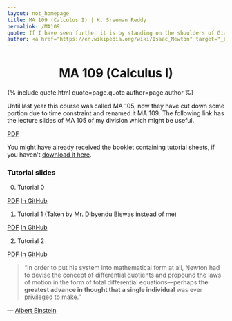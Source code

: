```yaml
---
layout: not_homepage
title: MA 109 (Calculus I) | K. Sreeman Reddy
permalink: /MA109
quote: If I have seen further it is by standing on the shoulders of Giants.
author: <a href="https://en.wikipedia.org/wiki/Isaac_Newton" target="_blank">Isaac Newton</a>
---
```

<h1 style="text-align: center;"> MA 109 (Calculus I) </h1>
{% include quote.html quote=page.quote author=page.author %}

Until last year this course was called MA 105, now they have cut down some portion due to time constraint and renamed it MA 109. The following link has the lecture slides of MA 105 of my division which might be useful.

<a class="waves-effect waves-light btn" href='https://github.com/iamsreeman/LaTeX/raw/master/MA109/MA105.pdf'>PDF</a>

You might have already received the booklet containing tutorial sheets, if you haven't [download it here](https://github.com/iamsreeman/LaTeX/raw/master/MA109/2020ma109tutorial.pdf).
### Tutorial slides
0) Tutorial 0

<a class="waves-effect waves-light btn" href='https://github.com/iamsreeman/LaTeX/raw/master/MA109/Tutorial0/Tutorial0.pdf'>PDF</a> <a class="waves-effect waves-light btn" href='https://github.com/iamsreeman/LaTeX/blob/master/MA109/Tutorial0/Tutorial0.pdf' target="_blank">In GitHub</a>

1) Tutorial 1 (Taken by Mr. Dibyendu Biswas instead of me)

<a class="waves-effect waves-light btn" href='https://github.com/iamsreeman/LaTeX/raw/master/MA109/Tutorial1/Tutorial1.pdf'>PDF</a> <a class="waves-effect waves-light btn" href='https://github.com/iamsreeman/LaTeX/blob/master/MA109/Tutorial1/Tutorial1.pdf' target="_blank">In GitHub</a>

2) Tutorial 2

<a class="waves-effect waves-light btn" href='https://github.com/iamsreeman/LaTeX/raw/master/MA109/Tutorial2/Tutorial2.pdf'>PDF</a> <a class="waves-effect waves-light btn" href='https://github.com/iamsreeman/LaTeX/blob/master/MA109/Tutorial2/Tutorial2.pdf' target="_blank">In GitHub</a>

>“In order to put his system into mathematical form at all, Newton had to devise the concept of differential quotients and propound the laws of motion in the form of total differential equations—perhaps <b>the greatest advance in thought that a single individual</b> was ever privileged to make.”

― <a href="https://en.wikipedia.org/wiki/Albert_Einstein" target="_blank">Albert Einstein</a>
<img src="https://hitcounter.pythonanywhere.com/count/tag.svg?url=http%3A%2F%2Fiamsreeman.github.io%2FMA109" alt="Hits" style="display: none;">